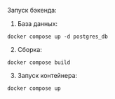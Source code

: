 Запуск бэкенда:

1. База данных:
```
docker compose up -d postgres_db
```

2. Сборка:
```
docker compose build
```

3. Запуск контейнера:
```
docker compose up
```
